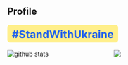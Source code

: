 ## Profile
[![StandWithUkraine](https://raw.githubusercontent.com/vshymanskyy/StandWithUkraine/main/badges/StandWithUkraine.svg)](https://github.com/vshymanskyy/StandWithUkraine/blob/main/docs/README.md)
<div>
<img src="https://github-readme-stats.vercel.app/api?username=victoryforce&include_all_commits=true&show_icons=true&theme=gotham&hide_title=true" alt="github stats" width="48%" align="left"/><img src="https://github-readme-streak-stats.herokuapp.com/?user=victoryforce&theme=gotham" width="45%">
</div>
